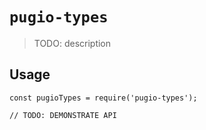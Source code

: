 # `pugio-types`

> TODO: description

## Usage

```
const pugioTypes = require('pugio-types');

// TODO: DEMONSTRATE API
```
